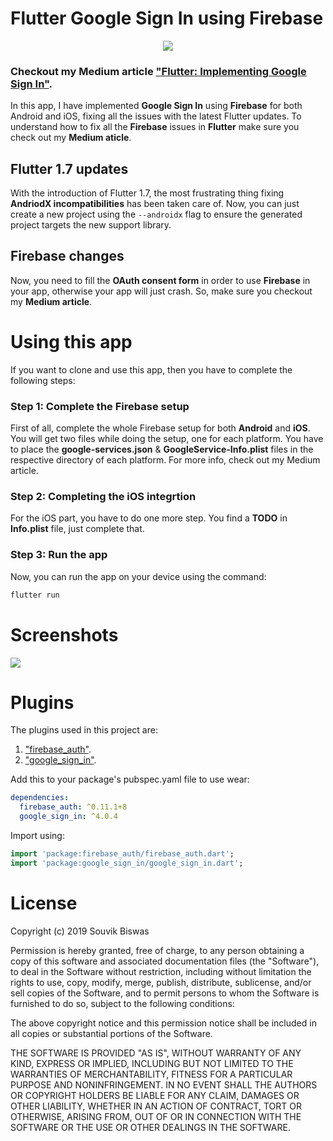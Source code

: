 # Flutter Google Sign In using Firebase

<p align="center">
  <img src="https://github.com/sbis04/sign_in_flutter/blob/master/Screenshot/login_cover.png">
</p>

### **Checkout my Medium article ["Flutter: Implementing Google Sign In"](https://medium.com/flutter-community/flutter-implementing-google-sign-in-71888bca24ed).**

In this app, I have implemented **Google Sign In** using **Firebase** for both Android and iOS, fixing all the issues with the latest Flutter updates. To understand how to fix all the **Firebase** issues in **Flutter** make sure you check out my **Medium aticle**.

## Flutter 1.7 updates

With the introduction of Flutter 1.7, the most frustrating thing fixing **AndriodX incompatibilities** has been taken care of. Now, you can just create a new project using the `--androidx` flag to ensure the generated project targets the new support library.

## Firebase changes

Now, you need to fill the **OAuth consent form** in order to use **Firebase** in your app, otherwise your app will just crash. So, make sure you checkout my **Medium article**.

# Using this app
If you want to clone and use this app, then you have to complete the following steps:

### Step 1: Complete the Firebase setup

First of all, complete the whole Firebase setup for both **Android** and **iOS**. You will get two files while doing the setup, one for each platform. You have to place the **google-services.json** & **GoogleService-Info.plist** files in the respective directory of each platform. For more info, check out my Medium article.

### Step 2: Completing the iOS integrtion

For the iOS part, you have to do one more step. You find a **TODO** in **Info.plist** file, just complete that.

### Step 3: Run the app

Now, you can run the app on your device using the command:

```bash
flutter run
```

# Screenshots

<p align="left">
  <img src="https://github.com/sbis04/sign_in_flutter/blob/master/Screenshot/login_screens.png">
</p>

# Plugins

The plugins used in this project are: 

1. ["firebase_auth"](https://pub.dev/packages/firebase_auth).
2. ["google_sign_in"](https://pub.dev/packages/google_sign_in).

Add this to your package's pubspec.yaml file to use wear:
```yaml
dependencies:
  firebase_auth: ^0.11.1+8
  google_sign_in: ^4.0.4
```
Import using:
```dart
import 'package:firebase_auth/firebase_auth.dart';
import 'package:google_sign_in/google_sign_in.dart';
```

# License

Copyright (c) 2019 Souvik Biswas

Permission is hereby granted, free of charge, to any person obtaining a copy
of this software and associated documentation files (the "Software"), to deal
in the Software without restriction, including without limitation the rights
to use, copy, modify, merge, publish, distribute, sublicense, and/or sell
copies of the Software, and to permit persons to whom the Software is
furnished to do so, subject to the following conditions:

The above copyright notice and this permission notice shall be included in all
copies or substantial portions of the Software.

THE SOFTWARE IS PROVIDED "AS IS", WITHOUT WARRANTY OF ANY KIND, EXPRESS OR
IMPLIED, INCLUDING BUT NOT LIMITED TO THE WARRANTIES OF MERCHANTABILITY,
FITNESS FOR A PARTICULAR PURPOSE AND NONINFRINGEMENT. IN NO EVENT SHALL THE
AUTHORS OR COPYRIGHT HOLDERS BE LIABLE FOR ANY CLAIM, DAMAGES OR OTHER
LIABILITY, WHETHER IN AN ACTION OF CONTRACT, TORT OR OTHERWISE, ARISING FROM,
OUT OF OR IN CONNECTION WITH THE SOFTWARE OR THE USE OR OTHER DEALINGS IN THE
SOFTWARE.
